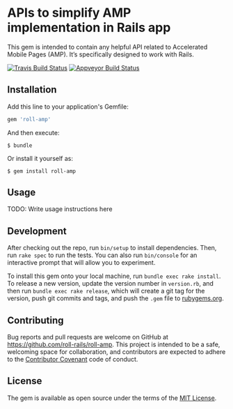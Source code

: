 # APIs to simplify AMP implementation in Rails app
This gem is intended to contain any helpful API related
to Accelerated Mobile Pages (AMP). It’s specifically designed
to work with Rails.

[![Travis Build Status](https://travis-ci.org/roll-rails/roll-amp.svg?branch=master)](https://travis-ci.org/roll-rails/roll-amp)
[![Appveyor Build Status](https://ci.appveyor.com/api/projects/status/4i4t22ggmecnkg6k?svg=true)](https://ci.appveyor.com/project/slavikdev/roll-amp)

## Installation

Add this line to your application's Gemfile:

```ruby
gem 'roll-amp'
```

And then execute:

    $ bundle

Or install it yourself as:

    $ gem install roll-amp

## Usage

TODO: Write usage instructions here

## Development

After checking out the repo, run `bin/setup` to install dependencies.
Then, run `rake spec` to run the tests. You can also run `bin/console`
for an interactive prompt that will allow you to experiment.

To install this gem onto your local machine, run `bundle exec rake install`.
To release a new version, update the version number in `version.rb`,
and then run `bundle exec rake release`, which will create a git tag for
the version, push git commits and tags, and push the `.gem`
file to [rubygems.org](https://rubygems.org).

## Contributing

Bug reports and pull requests are welcome on GitHub
at https://github.com/roll-rails/roll-amp. This project is intended to be
a safe, welcoming space for collaboration, and contributors are expected
to adhere to the [Contributor Covenant](http://contributor-covenant.org)
code of conduct.


## License

The gem is available as open source under the terms of the
[MIT License](http://opensource.org/licenses/MIT).
